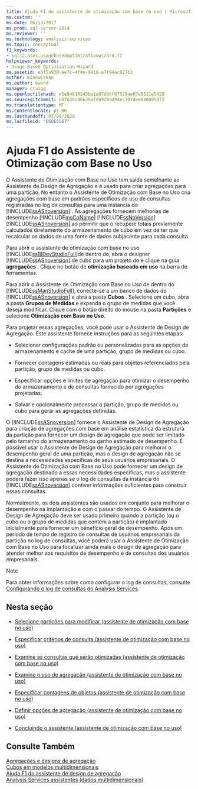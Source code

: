 ```yaml
---
title: Ajuda F1 do assistente de otimização com base no uso | Microsoft Docs
ms.custom: ''
ms.date: 06/13/2017
ms.prod: sql-server-2014
ms.reviewer: ''
ms.technology: analysis-services
ms.topic: conceptual
f1_keywords:
- sql12.asvs.usagebasedoptimizationwizard.f1
helpviewer_keywords:
- Usage-Based Optimization Wizard
ms.assetid: e5f5a938-ae7c-4f4e-9416-a7f94ac82763
author: minewiskan
ms.author: owend
manager: craigg
ms.openlocfilehash: e5e94818245ba1e87d90f87539ae07e9531e5450
ms.sourcegitcommit: b87d36c46b39af8b929ad94ec707dee8800950f5
ms.translationtype: MT
ms.contentlocale: pt-BR
ms.lasthandoff: 02/08/2020
ms.locfileid: "66065567"
---
```

# <a name="usage-based-optimization-wizard-f1-help"></a>Ajuda F1 do Assistente de Otimização com Base no Uso
  O Assistente de Otimização com Base no Uso tem saída semelhante ao Assistente de Design de Agregação e é usado para criar agregações para uma partição. No entanto o Assistente de Otimização com Base no Uso cria agregações com base em padrões específicos de uso de consultas registradas no log de consultas para uma instância do [!INCLUDE[ssASnoversion](../includes/ssasnoversion-md.md)] . As agregações fornecem melhorias de desempenho [!INCLUDE[msCoName](../includes/msconame-md.md)] [!INCLUDE[ssNoVersion](../includes/ssnoversion-md.md)] [!INCLUDE[ssASnoversion](../includes/ssasnoversion-md.md)] ao permitir que o recupere totais previamente calculados diretamente do armazenamento de cubo em vez de ter que recalcular os dados de uma fonte de dados subjacente para cada consulta.  
  
 Para abrir o assistente de otimização com base no uso [!INCLUDE[ssBIDevStudioFull](../includes/ssbidevstudiofull-md.md)]de dentro do, abra o designer [!INCLUDE[ssASnoversion](../includes/ssasnoversion-md.md)] de cubo para um projeto do e clique na guia **agregações** . Clique no botão de **otimização baseado em uso** na barra de ferramentas.  
  
 Para abrir o Assistente de Otimização com Base no Uso de dentro do [!INCLUDE[ssManStudioFull](../includes/ssmanstudiofull-md.md)], conecte-se a um banco de dados do [!INCLUDE[ssASnoversion](../includes/ssasnoversion-md.md)] e abra a pasta **Cubos** . Selecione um cubo, abra a pasta **Grupos de Medidas** e expanda o grupo de medidas que você deseja modificar. Clique com o botão direito do mouse na pasta **Partições** e selecione **Otimização com Base no Uso**.  
  
 Para projetar essas agregações, você pode usar o Assistente de Design de Agregação. Este assistente fornece instruções para as seguintes etapas:  
  
-   Selecionar configurações padrão ou personalizadas para as opções de armazenamento e cache de uma partição, grupo de medidas ou cubo.  
  
-   Fornecer contagens estimadas ou reais para objetos referenciados pela partição, grupo de medidas ou cubo.  
  
-   Especificar opções e limites de agregação para otimizar o desempenho do armazenamento e de consultas fornecido por agregações projetadas.  
  
-   Salvar e opcionalmente processar a partição, grupo de medidas ou cubo para gerar as agregações definidas.  
  
 O [!INCLUDE[ssASnoversion](../includes/ssasnoversion-md.md)] fornece o Assistente de Design de Agregação para criação de agregações com base em análise estatística da estrutura da partição para fornecer um design de agregação que pode ser limitado pelo tamanho do armazenamento ou ganho estimado de desempenho. É possível usar o Assistente de Design de Agregação para melhorar o desempenho geral de uma partição, mas o design de agregação não se destina a necessidades específicas de seus usuários empresariais. O Assistente de Otimização com Base no Uso pode fornecer um design de agregação destinado a essas necessidades específicas, mas o assistente poderá fazer isso apenas se o log de consultas da instância do [!INCLUDE[ssASnoversion](../includes/ssasnoversion-md.md)] contiver informações suficientes para construir essas consultas.  
  
 Normalmente, os dois assistentes são usados em conjunto para melhorar o desempenho na implantação e com o passar do tempo. O Assistente de Design de Agregação deve ser usado primeiro quando a partição (ou o cubo ou o grupo de medidas que contém a partição) é implantado inicialmente para fornecer um benefício geral de desempenho. Após um período de tempo de registro de consultas de usuários empresariais da partição no log de consultas, você poderá usar o Assistente de Otimização com Base no Uso para focalizar ainda mais o design de agregação para atender melhor aos requisitos de desempenho e de consultas dos usuários empresariais.  
  
> [!NOTE]  
>  Para obter informações sobre como configurar o log de consultas, consulte [Configurando o log de consultas do Analysis Services](instances/log-operations-in-analysis-services.md?view=sql-server-2014#bkmk_querylog).  
  
## <a name="in-this-section"></a>Nesta seção  
  
-   [Selecione partições para modificar &#40;assistente de otimização com base no uso&#41;](select-partitions-to-modify-usage-based-optimization-wizard.md)  
  
-   [Especificar critérios de consulta &#40;assistente de otimização com base no uso&#41;](specify-query-criteria-usage-based-optimization-wizard.md)  
  
-   [Examine as consultas que serão otimizadas &#40;assistente de otimização com base no uso&#41;](review-the-queries-that-will-be-optimized-usage-based-optimization-wizard.md)  
  
-   [Examine o uso de agregação &#40;assistente de otimização com base no uso&#41;](review-aggregation-usage-usage-based-optimiation-wizard.md)  
  
-   [Especificar contagens de objetos &#40;assistente de otimização com base no uso&#41;](specify-object-counts-usage-based-optimization-wizard.md)  
  
-   [Definir opções de agregação &#40;assistente de otimização com base no uso&#41;](set-aggregation-options-usage-based-optimization-wizard.md)  
  
-   [Concluindo o assistente &#40;assistente de otimização com base no uso&#41;](completing-the-wizard-usage-based-optimization-wizard.md)  
  
## <a name="see-also"></a>Consulte Também  
 [Agregações e designs de agregação](multidimensional-models-olap-logical-cube-objects/aggregations-and-aggregation-designs.md)   
 [Cubos em modelos multidimensionais](multidimensional-models/cubes-in-multidimensional-models.md)   
 [Ajuda F1 do assistente de design de agregação](aggregation-design-wizard-f1-help.md)   
 [Analysis Services assistentes &#40;dados multidimensionais&#41;](analysis-services-wizards-multidimensional-data.md)  
  
  
